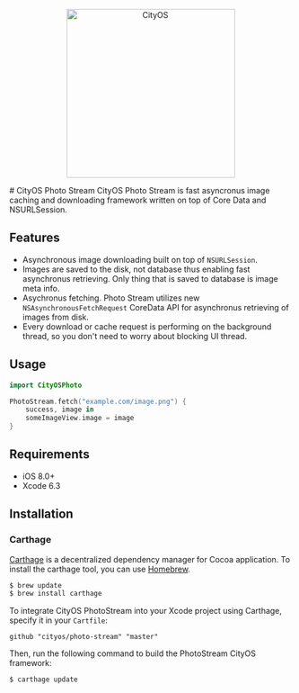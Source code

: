 <p align="center" >
  <img src="http://alex.ba/img/cos-logo-flat.svg" width=300 alt="CityOS" title="CityOS">
</p>
# CityOS Photo Stream
CityOS Photo Stream is fast asyncronus image caching and downloading framework written on top of Core Data and NSURLSession. 

## Features

* Asynchronous image downloading built on top of ```NSURLSession```.
* Images are saved to the disk, not database thus enabling fast asynchronus retrieving. Only thing that is saved to database is image meta info.
* Asychronus fetching. Photo Stream utilizes new ```NSAsynchronousFetchRequest``` CoreData API for asynchronus retrieving of images from disk.
* Every download or cache request is performing on the background thread, so you don't need to worry about blocking UI thread.

## Usage

```swift
import CityOSPhoto

PhotoStream.fetch("example.com/image.png") {
    success, image in
    someImageView.image = image
}
```
## Requirements

* iOS 8.0+
* Xcode 6.3

## Installation
### Carthage

[Carthage](https://github.com/Carthage/Carthage) is a decentralized dependency manager for Cocoa application. To install the carthage tool, you can use [Homebrew](http://brew.sh).

```bash
$ brew update
$ brew install carthage
```

To integrate CityOS PhotoStream into your Xcode project using Carthage, specify it in your `Cartfile`:

```ogdl
github "cityos/photo-stream" "master"
```

Then, run the following command to build the PhotoStream CityOS framework:

```bash
$ carthage update

```
